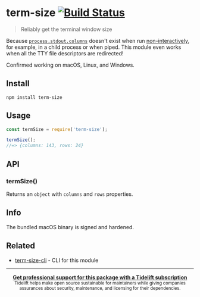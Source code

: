 # term-size [![Build Status](https://travis-ci.org/sindresorhus/term-size.svg?branch=master)](https://travis-ci.org/sindresorhus/term-size)

> Reliably get the terminal window size

Because [`process.stdout.columns`](https://nodejs.org/api/tty.html#tty_writestream_columns) doesn't exist when run [non-interactively](http://www.tldp.org/LDP/abs/html/intandnonint.html), for example, in a child process or when piped. This module even works when all the TTY file descriptors are redirected!

Confirmed working on macOS, Linux, and Windows.

## Install

```
npm install term-size
```

## Usage

```js
const termSize = require('term-size');

termSize();
//=> {columns: 143, rows: 24}
```

## API

### termSize()

Returns an `object` with `columns` and `rows` properties.

## Info

The bundled macOS binary is signed and hardened.

## Related

- [term-size-cli](https://github.com/sindresorhus/term-size-cli) - CLI for this module

---

<div align="center">
 <b>
  <a href="https://tidelift.com/subscription/pkg/npm-term-size?utm_source=npm-term-size&utm_medium=referral&utm_campaign=readme">Get professional support for this package with a Tidelift subscription</a>
 </b>
 <br>
 <sub>
  Tidelift helps make open source sustainable for maintainers while giving companies<br>assurances about security, maintenance, and licensing for their dependencies.
 </sub>
</div>
